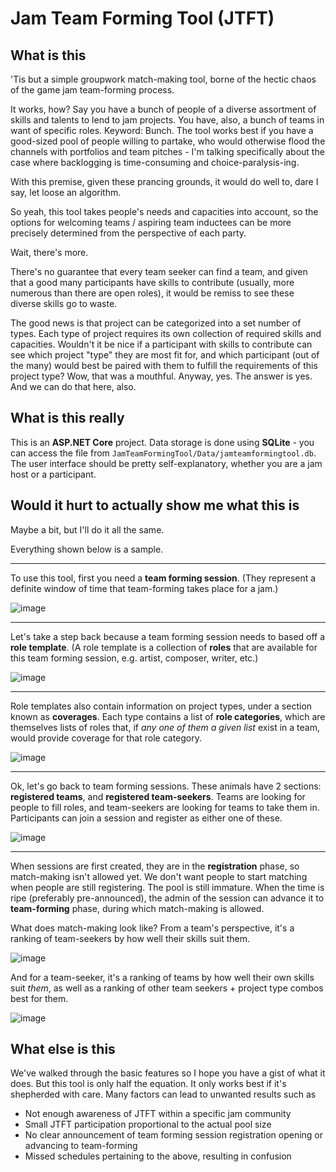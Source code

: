 # Jam Team Forming Tool (JTFT)

## What is this

'Tis but a simple groupwork match-making tool, borne of the hectic chaos of the game jam team-forming process.

It works, how? Say you have a bunch of people of a diverse assortment of skills and talents to lend to jam projects. You have, also, a bunch of teams in want of specific roles. Keyword: Bunch. The tool works best if you have a good-sized pool of people willing to partake, who would otherwise flood the channels with portfolios and team pitches - I'm talking specifically about the case where backlogging is time-consuming and choice-paralysis-ing.

With this premise, given these prancing grounds, it would do well to, dare I say, let loose an algorithm.

So yeah, this tool takes people's needs and capacities into account, so the options for welcoming teams / aspiring team inductees can be more precisely determined from the perspective of each party.

Wait, there's more.

There's no guarantee that every team seeker can find a team, and given that a good many participants have skills to contribute (usually, more numerous than there are open roles), it would be remiss to see these diverse skills go to waste.

The good news is that project can be categorized into a set number of types. Each type of project requires its own collection of required skills and capacities. Wouldn't it be nice if a participant with skills to contribute can see which project "type" they are most fit for, and which participant (out of the many) would best be paired with them to fulfill the requirements of this project type? Wow, that was a mouthful. Anyway, yes. The answer is yes. And we can do that here, also.

## What is this really

This is an **ASP.NET Core** project. Data storage is done using **SQLite** - you can access the file from `JamTeamFormingTool/Data/jamteamformingtool.db`. The user interface should be pretty self-explanatory, whether you are a jam host or a participant.

## Would it hurt to actually show me what this is

Maybe a bit, but I'll do it all the same.

Everything shown below is a sample.

<hr/>

To use this tool, first you need a **team forming session**. (They represent a definite window of time that team-forming takes place for a jam.)

![image](https://github.com/user-attachments/assets/cde2420b-7cc1-4bad-8112-16dedc8277da)

<hr/>

Let's take a step back because a team forming session needs to based off a **role template**. (A role template is a collection of **roles** that are available for this team forming session, e.g. artist, composer, writer, etc.)

![image](https://github.com/user-attachments/assets/ec42de13-35bb-47c1-92a6-be3097462d29)

<hr/>

Role templates also contain information on project types, under a section known as **coverages**. Each type contains a list of **role categories**, which are themselves lists of roles that, if *any one of them a given list* exist in a team, would provide coverage for that role category.

![image](https://github.com/user-attachments/assets/5cf03a23-5bab-4221-836f-b5453090a18a)

<hr/>

Ok, let's go back to team forming sessions. These animals have 2 sections: **registered teams**, and **registered team-seekers**. Teams are looking for people to fill roles, and team-seekers are looking for teams to take them in. Participants can join a session and register as either one of these.

![image](https://github.com/user-attachments/assets/9890cf87-79e0-43e4-bd21-ad23f4848ab5)

<hr/>

When sessions are first created, they are in the **registration** phase, so match-making isn't allowed yet. We don't want people to start matching when people are still registering. The pool is still immature. When the time is ripe (preferably pre-announced), the admin of the session can advance it to **team-forming** phase, during which match-making is allowed.

What does match-making look like? From a team's perspective, it's a ranking of team-seekers by how well their skills suit them.

![image](https://github.com/user-attachments/assets/5e61e046-989c-4b1f-8a73-0422dc3fb3c6)

And for a team-seeker, it's a ranking of teams by how well their own skills suit *them*, as well as a ranking of other team seekers + project type combos best for them.

![image](https://github.com/user-attachments/assets/71c64282-ee8c-4de5-ac9e-97f6e867efb3)

## What else is this

We've walked through the basic features so I hope you have a gist of what it does. But this tool is only half the equation. It only works best if it's shepherded with care. Many factors can lead to unwanted results such as
- Not enough awareness of JTFT within a specific jam community
- Small JTFT participation proportional to the actual pool size
- No clear announcement of team forming session registration opening or advancing to team-forming
- Missed schedules pertaining to the above, resulting in confusion
